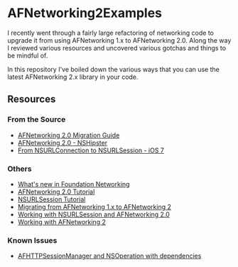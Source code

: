 AFNetworking2Examples
=====================

I recently went through a fairly large refactoring of networking code to upgrade it from using AFNetworking 1.x to AFNetworking 2.0.  Along the way I reviewed various resources and uncovered various gotchas and things to be mindful of.

In this repository I've boiled down the various ways that you can use the latest AFNetworking 2.x library in your code.

## Resources

### From the Source
- [AFNetworking 2.0 Migration Guide](https://github.com/AFNetworking/AFNetworking/wiki/AFNetworking-2.0-Migration-Guide)
- [AFNetworking 2.0 - NSHipster](http://nshipster.com/afnetworking-2/)
- [From NSURLConnection to NSURLSession - iOS 7](http://www.objc.io/issue-5/from-nsurlconnection-to-nsurlsession.html)

### Others
- [What's new in Foundation Networking](http://asciiwwdc.com/2013/sessions/705?q=nsurlsession)
- [AFNetworking 2.0 Tutorial](http://www.raywenderlich.com/59255/afnetworking-2-0-tutorial)
- [NSURLSession Tutorial](http://www.raywenderlich.com/51127/nsurlsession-tutorial)
- [Migrating from AFNetworking 1.x to AFNetworking 2](http://gavrix.wordpress.com/2013/10/16/migrating-from-afnetworking-1-x-to-afnetworking-2/)
- [Working with NSURLSession and AFNetworking 2.0](http://code.tutsplus.com/tutorials/working-with-nsurlsession-afnetworking-20--mobile-22651)
- [Working with AFNetworking 2](http://programmingthomas.com/blog/2013/9/17/working-with-afnetworking-2)

### Known Issues
- [AFHTTPSessionManager and NSOperation with dependencies](https://github.com/AFNetworking/AFNetworking/issues/1504)
